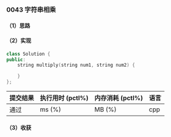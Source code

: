 ### 0043 字符串相乘

#### （1）思路

#### （2）实现

```cpp
class Solution {
public:
    string multiply(string num1, string num2) {

    }
};
```

| 提交结果 | 执行用时 (pctl%) | 内存消耗 (pctl%) | 语言 |
|:---------|:-----------------|:-----------------|:-----|
| 通过     |  ms (%)   |  MB (%)  | cpp  |

#### （3）收获
